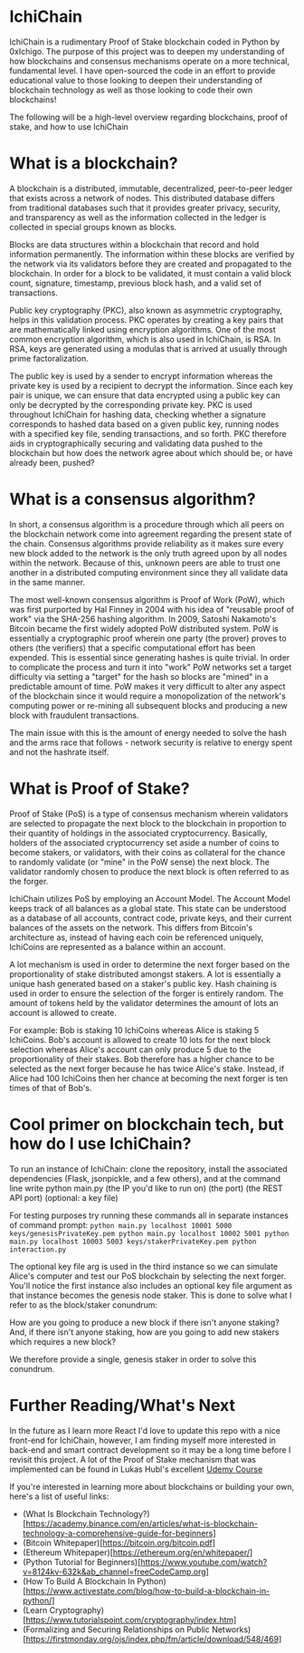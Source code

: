 # IchiChain
IchiChain is a rudimentary Proof of Stake blockchain coded in Python by 0xIchigo. The purpose of this project was to deepen my understanding of how blockchains and consensus mechanisms operate on a more technical, fundamental level. I have open-sourced the code in an effort to provide educational value to those looking to deepen their understanding of blockchain technology as well as those looking to code their own blockchains!

The following will be a high-level overview regarding blockchains, proof of stake, and how to use IchiChain

# What is a blockchain?
A blockchain is a distributed, immutable, decentralized, peer-to-peer ledger that exists across a network of nodes. This distributed database differs from traditional databases such that it provides greater privacy, security, and transparency as well as the information collected in the ledger is collected in special groups known as blocks. 

Blocks are data structures within a blockchain that record and hold information permanently. The information within these blocks are verified by the network via its validators before they are created and propagated to the blockchain. In order for a block to be validated, it must contain a valid block count, signature, timestamp, previous block hash, and a valid set of transactions.

Public key cryptography (PKC), also known as asymmetric cryptography, helps in this validation process. PKC operates by creating a key pairs  that are mathematically linked using encryption algorithms. One of the most common encryption algorithm, which is also used in IchiChain, is RSA. In RSA, keys are generated using a modulas that is arrived at usually through prime factoralization. 

The public key is used by a sender to encrypt information whereas the private key is used by a recipient to decrypt the information. Since each key pair is unique, we can ensure that data encrypted using a public key can only be decrypted by the corresponding private key. PKC is used throughout IchiChain for hashing data, checking whether a signature corresponds to hashed data based on a given public key, running nodes with a specified key file, sending transactions, and so forth. PKC therefore aids in cryptographically securing and validating data pushed to the blockchain but how does the network agree about which should be, or have already been, pushed?

# What is a consensus algorithm?
In short, a consensus algorithm is a procedure through which all peers on the blockchain network come into agreement regarding the present state of the chain. Consensus algorithms provide reliability as it makes sure every new block added to the network is the only truth agreed upon by all nodes within the network. Because of this, unknown peers are able to trust one another in a distributed computing environment since they all validate data in the same manner.

The most well-known consensus algorithm is Proof of Work (PoW), which was first purported by Hal Finney in 2004 with his idea of "reusable proof of work" via the SHA-256 hashing algorithm. In 2009, Satoshi Nakamoto's Bitcoin became the first widely adopted PoW distributed system. PoW is essentially a cryptographic proof wherein one party (the prover) proves to others (the verifiers) that a specific computational effort has been expended. This is essential since generating hashes is quite trivial. In order to complicate the process and turn it into "work" PoW networks set a target difficulty via setting a "target" for the hash so blocks are "mined" in a predictable amount of time. PoW makes it very difficult to alter any aspect of the blockchain since it would require a monopolization of the network's computing power or re-mining all subsequent blocks and producing a new block with fraudulent transactions. 

The main issue with this is the amount of energy needed to solve the hash and the arms race that follows - network security is relative to energy spent and not the hashrate itself.

# What is Proof of Stake?
Proof of Stake (PoS) is a type of consensus mechanism wherein validators are selected to propagate the next block to the blockchain in proportion to their quantity of holdings in the associated cryptocurrency. Basically, holders of the associated cryptocurrency set aside a number of coins to become stakers, or validators, with their coins as collateral for the chance to randomly validate (or "mine" in the PoW sense) the next block. The validator randomly chosen to produce the next block is often referred to as the forger. 

IchiChain utilizes PoS by employing an Account Model. The Account Model keeps track of all balances as a global state. This state can be understood as a database of all accounts, contract code, private keys, and their current balances of the assets on the network. This differs from Bitcoin's architecture as, instead of having each coin be referenced uniquely, IchiCoins are represented as a balance within an account. 

A lot mechanism is used in order to determine the next forger based on the proportionality of stake distributed amongst stakers. A lot is essentially a unique hash generated based on a staker's public key. Hash chaining is used in order to ensure the selection of the forger is entirely random. The amount of tokens held by the validator determines the amount of lots an account is allowed to create. 

For example: Bob is staking 10 IchiCoins whereas Alice is staking 5 IchiCoins. Bob's account is allowed to create 10 lots for the next block selection whereas Alice's account can only produce 5 due to the proportionality of their stakes. Bob therefore has a higher chance to be selected as the next forger because he has twice Alice's stake. Instead, if Alice had 100 IchiCoins then her chance at becoming the next forger is ten times of that of Bob's.

# Cool primer on blockchain tech, but how do I use IchiChain?
To run an instance of IchiChain: clone the repository, install the associated dependencies (Flask, jsonpickle, and a few others), and at the command line write python main.py (the IP you'd like to run on) (the port) (the REST API port) (optional: a key file)

For testing purposes try running these commands all in separate instances of command prompt:
`
python main.py localhost 10001 5000 keys/genesisPrivateKey.pem
python main.py localhost 10002 5001
python main.py localhost 10003 5003 keys/stakerPrivateKey.pem
python interaction.py
`

The optional key file arg is used in the third instance so we can simulate Alice's computer and test our PoS blockchain by selecting the next forger. You'll notice the first instance also includes an optional key file argument as that instance becomes the genesis node staker. This is done to solve what I refer to as the block/staker conundrum: 

How are you going to produce a new block if there isn't anyone staking? And, if there isn't anyone staking, how are you going to add new stakers which requires a new block?

We therefore provide a single, genesis staker in order to solve this conundrum.

# Further Reading/What's Next
In the future as I learn more React I'd love to update this repo with a nice front-end for IchiChain, however, I am finding myself more interested in back-end and smart contract development so it may be a long time before I revisit this project. A lot of the Proof of Stake mechanism that was implemented can be found in Lukas Hubl's excellent [Udemy Course](https://www.udemy.com/course/build-your-own-proof-of-stake-blockchain/)

If you're interested in learning more about blockchains or building your own, here's a list of useful links:
- (What Is Blockchain Technology?)[https://academy.binance.com/en/articles/what-is-blockchain-technology-a-comprehensive-guide-for-beginners]
- (Bitcoin Whitepaper)[https://bitcoin.org/bitcoin.pdf]
- (Ethereum Whitepaper)[https://ethereum.org/en/whitepaper/]
- (Python Tutorial for Beginners)[https://www.youtube.com/watch?v=8124kv-632k&ab_channel=freeCodeCamp.org]
- (How To Build A Blockchain In Python)[https://www.activestate.com/blog/how-to-build-a-blockchain-in-python/]
- (Learn Cryptography)[https://www.tutorialspoint.com/cryptography/index.htm]
- (Formalizing and Securing Relationships on Public Networks)[https://firstmonday.org/ojs/index.php/fm/article/download/548/469]

